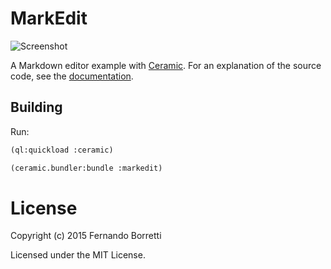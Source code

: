 # MarkEdit

![Screenshot](https://raw.githubusercontent.com/ceramic/markedit/master/markedit.png)

A Markdown editor example with [Ceramic][ceramic]. For an explanation of the
source code, see the [documentation][docs].

## Building

Run:

```lisp
(ql:quickload :ceramic)

(ceramic.bundler:bundle :markedit)
```

# License

Copyright (c) 2015 Fernando Borretti

Licensed under the MIT License.

[ceramic]: http://ceramic.github.io/
[docs]: http://ceramic.github.io/docs/examples.html
